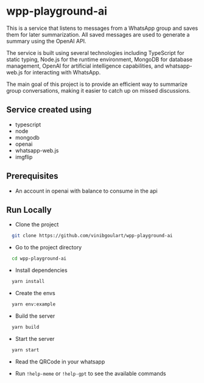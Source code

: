 # wpp-playground-ai

This is a service that listens to messages from a WhatsApp group and saves them for later summarization. All saved messages are used to generate a summary using the OpenAI API.

The service is built using several technologies including TypeScript for static typing, Node.js for the runtime environment, MongoDB for database management, OpenAI for artificial intelligence capabilities, and whatsapp-web.js for interacting with WhatsApp.

The main goal of this project is to provide an efficient way to summarize group conversations, making it easier to catch up on missed discussions.

## Service created using

- typescript
- node
- mongodb
- openai
- whatsapp-web.js
- imgflip

## Prerequisites

- An account in openai with balance to consume in the api

## Run Locally

- Clone the project

```bash
  git clone https://github.com/vinibgoulart/wpp-playground-ai
```

- Go to the project directory

```bash
  cd wpp-playground-ai
```

- Install dependencies

```bash
  yarn install
```

- Create the envs

```bash
  yarn env:example
```

- Build the server

```bash
  yarn build
```

- Start the server

```bash
  yarn start
```

- Read the QRCode in your whatsapp

- Run `!help-meme` or `!help-gpt` to see the available commands
